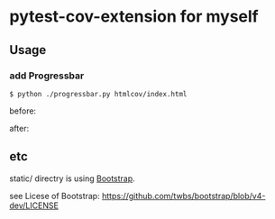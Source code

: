 # pytest-cov-extension for myself

## Usage

### add Progressbar

```
$ python ./progressbar.py htmlcov/index.html
```

before:

[](static/img/jinja2_before.png)

after:

[](static/img/jinja2_after.png)


## etc
static/ directry is using [Bootstrap](https://getbootstrap.com/).

see Licese of Bootstrap: https://github.com/twbs/bootstrap/blob/v4-dev/LICENSE
